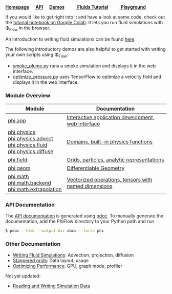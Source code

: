 
[**Homepage**](https://github.com/tum-pbs/PhiFlow)
&nbsp;&nbsp;&nbsp; [**API**](phi)
&nbsp;&nbsp;&nbsp; [**Demos**](https://github.com/tum-pbs/PhiFlow/tree/develop/demos)
&nbsp;&nbsp;&nbsp; [<img src="https://www.tensorflow.org/images/colab_logo_32px.png" height=16> **Fluids Tutorial**](https://colab.research.google.com/drive/1LNPpHoZSTNN1L1Jt9MjLZ0r3Ejg0u7hY#offline=true&sandboxMode=true)
&nbsp;&nbsp;&nbsp; [<img src="https://www.tensorflow.org/images/colab_logo_32px.png" height=16> **Playground**](https://colab.research.google.com/drive/1zBlQbmNguRt-Vt332YvdTqlV4DBcus2S#offline=true&sandboxMode=true)

If you would like to get right into it and have a look at some code, check out the
[tutorial notebook on Google Colab](https://colab.research.google.com/drive/1LNPpHoZSTNN1L1Jt9MjLZ0r3Ejg0u7hY#offline=true&sandboxMode=true).
It lets you run fluid simulations with Φ<sub>Flow</sub> in the browser.

An introduction to writing fluid simulations can be found [here](https://tum-pbs.github.io/PhiFlow/Fluid_Simulation.html).

The following introductory demos are also helpful to get started with writing your own scripts using Φ<sub>Flow</sub>:

* [smoke_plume.py](https://github.com/tum-pbs/PhiFlow/tree/develop/demos/smoke_plume.py) runs a smoke simulation and displays it in the web interface.
* [optimize_pressure.py](https://github.com/tum-pbs/PhiFlow/tree/develop/demos/differentiate_pressure.py) uses TensorFlow to optimize a velocity field and displays it in the web interface.

### Module Overview

| Module      | Documentation                                        |
|-------------|------------------------------------------------------|
| [phi.app](phi/app)     | [Interactive application development, web interface](Web_Interface.md)   |
| [phi.physics](phi/physics) <br /> [phi.physics.advect](phi/physics/advect.html) <br /> [phi.physics.fluid](phi/physics/fluid.html) <br /> [phi.physics.diffuse](phi/physics/diffuse.html) | [Domains, built-in physics functions](Physics.md)         |
| [phi.field](phi/field)   | [Grids, particles, analytic representations](Fields.md)           |
| [phi.geom](phi/geom)    | [Differentiable Geometry](Geometry.md)                              |
| [phi.math](phi/math) <br /> [phi.math.backend](phi/math/backend) <br /> [phi.math.extrapolation](phi/math/extrapolation.html)  | [Vectorized operations, tensors with named dimensions](Math.md) |

### API Documentation

The [API documentation](phi) is generated using [pdoc](https://pdoc3.github.io/pdoc/).
To manually generate the documentation, add the PhiFlow directory to your Python path and run
```bash
$ pdoc --html --output-dir docs --force phi
```

### Other Documentation

* [Writing Fluid Simulations](Fluid_Simulation.md): Advection, projection, diffusion
* [Staggered grids](Staggered_Grids.md): Data layout, usage
* [Optimizing Performance](https://tum-pbs.github.io/PhiFlow/GPU_Execution.html): GPU, graph mode, profiler

Not yet updated:

* [Reading and Writing Simulation Data](Reading_and_Writing_Data.md)
